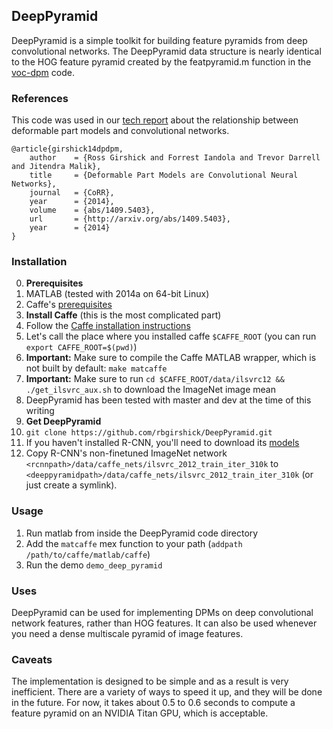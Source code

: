 ## DeepPyramid

DeepPyramid is a simple toolkit for building feature pyramids from deep convolutional networks.
The DeepPyramid data structure is nearly identical to the HOG feature pyramid created by the featpyramid.m function in the [voc-dpm](https://github.com/rbgirshick/voc-dpm) code.

### References

This code was used in our [tech report](http://arxiv.org/pdf/1409.5403v2.pdf) about the relationship between deformable part models and convolutional networks.

    @article{girshick14dpdpm,
        author    = {Ross Girshick and Forrest Iandola and Trevor Darrell and Jitendra Malik},
        title     = {Deformable Part Models are Convolutional Neural Networks},
        journal   = {CoRR},
        year      = {2014},
        volume    = {abs/1409.5403},
        url       = {http://arxiv.org/abs/1409.5403},
        year      = {2014}
    }


### Installation

0. **Prerequisites** 
  0. MATLAB (tested with 2014a on 64-bit Linux)
  0. Caffe's [prerequisites](http://caffe.berkeleyvision.org/installation.html#prequequisites)
0. **Install Caffe** (this is the most complicated part)
  0. Follow the [Caffe installation instructions](http://caffe.berkeleyvision.org/installation.html)
  0. Let's call the place where you installed caffe `$CAFFE_ROOT` (you can run `export CAFFE_ROOT=$(pwd)`)
  0. **Important:** Make sure to compile the Caffe MATLAB wrapper, which is not built by default: `make matcaffe`
  0. **Important:** Make sure to run `cd $CAFFE_ROOT/data/ilsvrc12 && ./get_ilsvrc_aux.sh` to download the ImageNet image mean
  0. DeepPyramid has been tested with master and dev at the time of this writing
0. **Get DeepPyramid**
  0. `git clone https://github.com/rbgirshick/DeepPyramid.git`
  0. If you haven't installed R-CNN, you'll need to download its [models](https://dl.dropboxusercontent.com/s/og7ghmiken2olzh/r-cnn-release1-data.tgz?dl=0)
  1. Copy R-CNN's non-finetuned ImageNet network `<rcnnpath>/data/caffe_nets/ilsvrc_2012_train_iter_310k` to `<deeppyramidpath>/data/caffe_nets/ilsvrc_2012_train_iter_310k` (or just create a symlink).

### Usage

1. Run matlab from inside the DeepPyramid code directory
2. Add the `matcaffe` mex function to your path (`addpath /path/to/caffe/matlab/caffe`)
3. Run the demo `demo_deep_pyramid`

### Uses

DeepPyramid can be used for implementing DPMs on deep convolutional network features, rather than HOG features. It can also be used whenever you need a dense multiscale pyramid of image features.

### Caveats

The implementation is designed to be simple and as a result is very inefficient. There are a variety of ways to speed it up, and they will be done in the future. For now, it takes about 0.5 to 0.6 seconds to compute a feature pyramid on an NVIDIA Titan GPU, which is acceptable.
